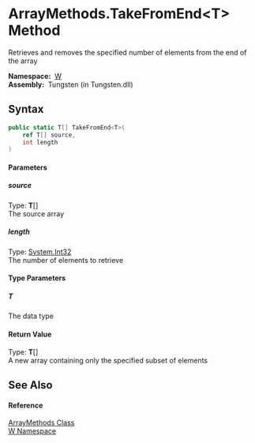 ArrayMethods.TakeFromEnd&lt;T> Method
=====================================
   Retrieves and removes the specified number of elements from the end of the array

  **Namespace:**  [W][1]  
  **Assembly:**  Tungsten (in Tungsten.dll)

Syntax
------

```csharp
public static T[] TakeFromEnd<T>(
	ref T[] source,
	int length
)

```

#### Parameters

##### *source*
Type: **T**[]  
The source array

##### *length*
Type: [System.Int32][2]  
The number of elements to retrieve

#### Type Parameters

##### *T*
The data type

#### Return Value
Type: **T**[]  
A new array containing only the specified subset of elements

See Also
--------

#### Reference
[ArrayMethods Class][3]  
[W Namespace][1]  

[1]: ../README.md
[2]: http://msdn.microsoft.com/en-us/library/td2s409d
[3]: README.md